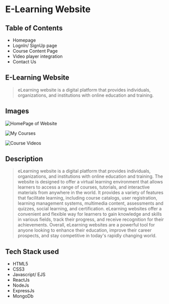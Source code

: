 <h1>E-Learning Website</h1>

<h2>Table of Contents</h2>

* Homepage
* LognIn/ SignUp page
* Course Content Page
* Video player integration
* Contact Us 

<h2>E-Learning Website</h2>

>eLearning website is a digital platform that provides individuals, organizations, and institutions with online education and training.

<h2>Images</h2>

![HomePage of Website](https://drive.google.com/uc?export=view&id=15XwzlHhrCDc8fZE0a0veMA8eIstD2ba_)

![My Courses](https://drive.google.com/uc?export=view&id=1A5UUq2ZwsVdmI0CScu-co81C9RcM6aox)

![Course Videos](https://drive.google.com/uc?export=view&id=1YERUEtRcPCE5e3ldNy1hFjvxYDQf6Y3X)

<h2>Description</h2>

>eLearning website is a digital platform that provides individuals, organizations, and institutions with online education and training.
The website is designed to offer a virtual learning environment that allows learners to access a range of courses, tutorials, and interactive 
materials from anywhere in the world. It provides a variety of features that facilitate learning, including course catalogs, user registration,
learning management systems, multimedia content, assessments and quizzes, social learning, and certification. eLearning websites offer a convenient
and flexible way for learners to gain knowledge and skills in various fields, track their progress, and receive recognition for their achievements.
Overall, eLearning websites are a powerful tool for anyone looking to enhance their education, improve their career prospects, and stay competitive
in today's rapidly changing world.

<h2>Tech Stack used</h2>

* HTML5
* CSS3
* Javascript/ EJS
* ReactJs
* NodeJs
* ExpressJs
* MongoDb
